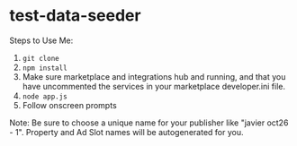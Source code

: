 # test-data-seeder

Steps to Use Me:

1. `git clone`
2. `npm install`
3. Make sure marketplace and integrations hub and running, and that you have uncommented the services in your marketplace developer.ini file.
4. `node app.js`
5. Follow onscreen prompts

Note: Be sure to choose a unique name for your publisher like "javier oct26 - 1". Property and Ad Slot names will be autogenerated for you.